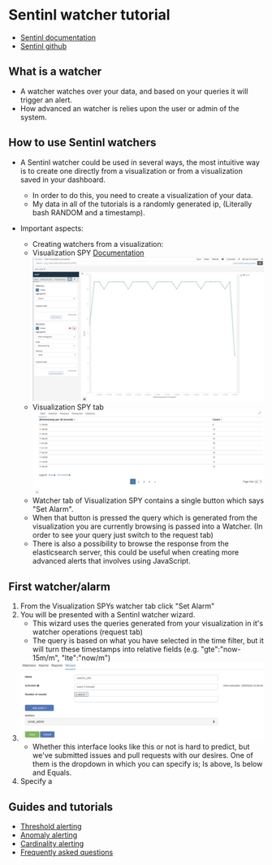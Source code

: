 # Sentinl watcher tutorial 

- [Sentinl documentation](http://sentinl.readthedocs.io/en/latest/)
- [Sentinl github](https://github.com/sirensolutions/sentinl)

## What is a watcher

- A watcher watches over your data, and based on your queries it will trigger an alert.
- How advanced an watcher is relies upon the user or admin of the system.

## How to use Sentinl watchers

- A Sentinl watcher could be used in several ways, the most intuitive way is to create one directly from a visualization or from a visualization saved in your dashboard.
  - In order to do this, you need to create a visualization of your data.
  - My data in all of the tutorials is a randomly generated ip, (Literally bash RANDOM and a timestamp).

- Important aspects:
	- Creating watchers from a visualization:
	- Visualization SPY [Documentation](https://www.elastic.co/guide/en/kibana/current/vis-spy.html)
	![Spy button in the bottom right corner](img/spy_button.png "Spy button in the bottom left corner of the visualization, with a blue square around it.")
	- Visualization SPY tab ![Spy tab](img/spy_tab.png "Several tabs. [Table, Watcher(Sentinl), Request, Response, Statistics]")
	- Watcher tab of Visualization SPY contains a single button which says "Set Alarm".
	- When that button is pressed the query which is generated from the visualization you are currently browsing is passed into a Watcher. (In order to see your query just switch to the request tab)
	- There is also a possibility to browse the response from the elasticsearch server, this could be useful when creating more advanced alerts that involves using JavaScript.

## First watcher/alarm

1. From the Visualization SPYs watcher tab click "Set Alarm"
1. You will be presented with a Sentinl watcher wizard.
	- This wizard uses the queries generated from your visualization in it's watcher operations (request tab)
	- The query is based on what you have selected in the time filter, but it will turn these timestamps into relative fields (e.g. "gte":"now-15m/m", "lte":"now/m")
1. ![Spy_wizard](img/watcher_wizard.png "The watcher wizard interface")
	- Whether this interface looks like this or not is hard to predict, but we've submitted issues and pull requests with our desires. One of them is the dropdown in which you can specify is;  Is above, Is below and Equals.
1. Specify  a


## Guides and tutorials
- [Threshold alerting](threshold_alert.md)
- [Anomaly alerting](anomaly_alert.md)
- [Cardinality alerting](cardinality_alert.md)
- [Frequently asked questions](FAQ.md)